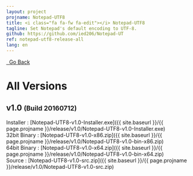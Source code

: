 ```yaml
---
layout: project
projname: Notepad-UTF8
title: <i class="fa fa-fw fa-edit"></i> Notepad-UTF8
tagline: Set Notepad's default encoding to UTF-8.
github: https://github.com/ied206/Notepad-UT
ref: notepad-utf8-release-all
lang: en
---
```


<a href="{{ site.baseurl }}/{{ page.projname }}" class="btn-dark"><i class="fa fa-fw fa-chevron-left"></i>&nbsp;&nbsp;Go Back</a>

# <i class="fa fa-fw fa-history"></i> All Versions

## v1.0 <small>(Build 20160712)</small>
Installer : [Notepad-UTF8-v1.0-Installer.exe]({{ site.baseurl }}/{{ page.projname }}/release/v1.0/Notepad-UTF8-v1.0-Installer.exe)  
32bit Binary : [Notepad-UTF8-v1.0-x86.zip]({{ site.baseurl }}/{{ page.projname }}/release/v1.0/Notepad-UTF8-v1.0-bin-x86.zip)  
64bit Binary : [Notepad-UTF8-v1.0-x64.zip]({{ site.baseurl }}/{{ page.projname }}/release/v1.0/Notepad-UTF8-v1.0-bin-x64.zip)  
Source : [Notepad-UTF8-v1.0-src.zip]({{ site.baseurl }}/{{ page.projname }}/release/v1.0/Notepad-UTF8-v1.0-src.zip)  
